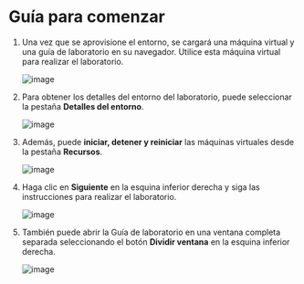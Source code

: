 # Guía para comenzar

1. Una vez que se aprovisione el entorno, se cargará una máquina virtual y una guía de laboratorio en su navegador. Utilice esta máquina virtual para realizar el laboratorio.

    ![image](../media/lab03-gs1.png)
    
2. Para obtener los detalles del entorno del laboratorio, puede seleccionar la pestaña **Detalles del entorno**.

    ![image](../media/lab03-gs2.png)

3. Además, puede **iniciar, detener y reiniciar** las máquinas virtuales desde la pestaña **Recursos**.
    
    ![image](../media/lab03-gs3.png)
    
4. Haga clic en **Siguiente** en la esquina inferior derecha y siga las instrucciones para realizar el laboratorio.

    ![image](../media/lab01-gs4.png)
    
5. También puede abrir la Guía de laboratorio en una ventana completa separada seleccionando el botón **Dividir ventana** en la esquina inferior derecha.

    ![image](../media/lab03-gs5.png)
    
